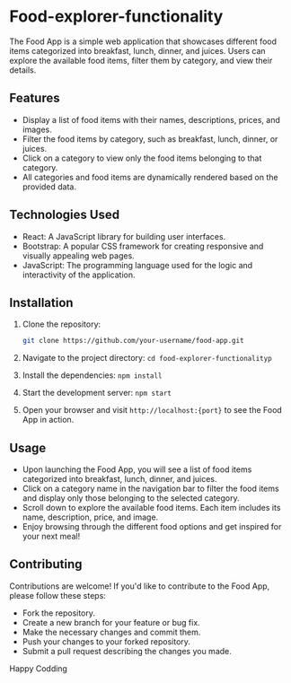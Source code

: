 # Food-explorer-functionality

The Food App is a simple web application that showcases different food items categorized into breakfast, lunch, dinner, and juices. Users can explore the available food items, filter them by category, and view their details.

## Features

- Display a list of food items with their names, descriptions, prices, and images.
- Filter the food items by category, such as breakfast, lunch, dinner, or juices.
- Click on a category to view only the food items belonging to that category.
- All categories and food items are dynamically rendered based on the provided data.

## Technologies Used

- React: A JavaScript library for building user interfaces.
- Bootstrap: A popular CSS framework for creating responsive and visually appealing web pages.
- JavaScript: The programming language used for the logic and interactivity of the application.

## Installation

1. Clone the repository:

   ```bash
   git clone https://github.com/your-username/food-app.git
2. Navigate to the project directory: `cd food-explorer-functionalityp`
3. Install the dependencies: `npm install`
4. Start the development server: `npm start`
5. Open your browser and visit `http://localhost:{port}` to see the Food App in action.

## Usage
* Upon launching the Food App, you will see a list of food items categorized into breakfast, lunch, dinner, and juices.
* Click on a category name in the navigation bar to filter the food items and display only those belonging to the selected category.
* Scroll down to explore the available food items. Each item includes its name, description, price, and image.
* Enjoy browsing through the different food options and get inspired for your next meal!


## Contributing
Contributions are welcome! If you'd like to contribute to the Food App, please follow these steps:

* Fork the repository.
* Create a new branch for your feature or bug fix.
* Make the necessary changes and commit them.
* Push your changes to your forked repository.
* Submit a pull request describing the changes you made.


Happy Codding
